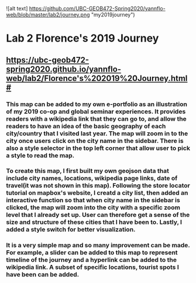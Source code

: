 ![alt text] https://github.com/UBC-GEOB472-Spring2020/yannflo-web/blob/master/lab2/journey.png "my2019journey")

# Lab 2 Florence's 2019 Journey

## https://ubc-geob472-spring2020.github.io/yannflo-web/lab2/Florence's%202019%20Journey.html#

### This map can be added to my own e-portfolio as an illustration of my 2019 co-op and global seminar experiences. It provides readers with a wikipedia link that they can go to, and allow the readers to have an idea of the basic geography of each city/country that I visited last year. The map will zoom in to the city once users click on the city name in the sidebar. There is also a style selector in the top left corner that allow user to pick a style to read the map.

### To create this map, I first built my own geojson data that include city names, locations, wikipedia page links, date of travel(it was not shown in this map). Following the store locator tutorial on mapbox's website, I creatd a city list, then added an interactive function so that when city name in the sidebar is clicked, the map will zoom into the city with a specific zoom level that I already set up. User can therefore get a sense of the size and structure of these cities that I have been to. Lastly, I added a style switch for better visualization. 

### It is a very simple map and so many improvement can be made. For example, a slider can be added to this map to represent timeline of the journey and a hyperlink can be added to the wikipedia link. A subset of specific locations, tourist spots I have been can be added.




